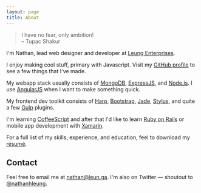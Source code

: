 ```yaml
---
layout: page
title: About
---
```

> I have no fear, only ambition!<br>
> &ndash; Tupac Shakur

I'm Nathan, lead web designer and developer at [Leung Enterprises](https://www.leungenterprises.com/).

I enjoy making cool stuff, primary with Javascript.  Visit my [GitHub profile](http://github.com/nathanhleung) to see a few things that I've made.

My webapp stack usually consists of [MongoDB](http://mongodb.org), [ExpressJS](http://expressjs.com), and [Node.js](http://nodejs.org). I use [AngularJS](http://angularjs.org) when I want to make something quick.

My frontend dev toolkit consists of [Harp](http://harpjs.com), [Bootstrap](http://getbootstrap.com), [Jade](http://jade-lang.com), [Stylus](https://learnboost.github.io/stylus/), and quite a few [Gulp](http://gulpjs.com) plugins.

I'm learning [CoffeeScript](http://coffeescript.org/) and after that I'd like to learn [Ruby on Rails](http://rubyonrails.org/) or mobile app development with [Xamarin](http://xamarin.com/).

For a full list of my skills, experience, and education, feel to download my [résumé](/public/uploads/Resume%20of%20Nathan%20Leung.pdf).

## Contact
Feel free to email me at [nathan@leun.ga](mailto:nathan@leun.ga).  I'm also on Twitter &mdash; shoutout to [@nathanhleung](http://twitter.com/nathanhleung).
